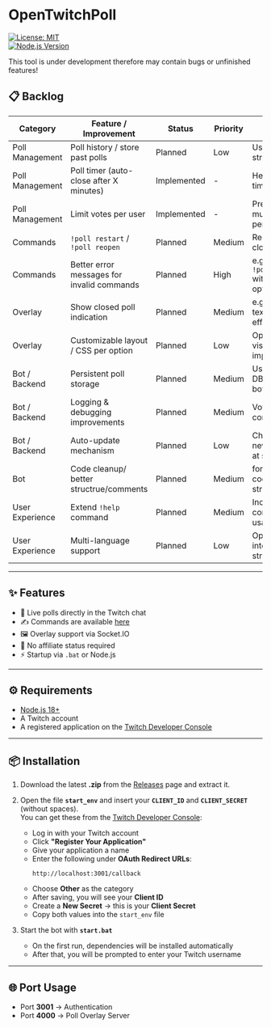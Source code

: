 # OpenTwitchPoll
[![License: MIT](https://img.shields.io/badge/License-MIT-blue.svg)](LICENSE)  
[![Node.js Version](https://img.shields.io/badge/Node.js-%3E=18-brightgreen)](https://nodejs.org/)

This tool is under development therefore may contain bugs or unfinished features!

## 📋 Backlog

| Category | Feature / Improvement | Status | Priority | Notes |
|----------|---------------------|--------|---------|-------|
| Poll Management | Poll history / store past polls | Planned | Low | Useful for stream recap |
| Poll Management | Poll timer (auto-close after X minutes) | Implemented |  - | Helps with timed polls |
| Poll Management | Limit votes per user | Implemented |  - | Prevent multiple votes per user |
| Commands | `!poll restart` / `!poll reopen` | Planned | Medium | Reopen a closed poll |
| Commands | Better error messages for invalid commands | Planned | High | e.g., `!vote 99`, `!poll Test?` without options |
| Overlay | Show closed poll indication | Planned | Medium | e.g., overlay text or fade effect |
| Overlay | Customizable layout / CSS per option | Planned | Low | Optional visual improvements |
| Bot / Backend | Persistent poll storage | Planned | Medium | Use JSON / DB to survive bot restarts |
| Bot / Backend | Logging & debugging improvements | Planned | Medium | Votes, errors, connections |
| Bot / Backend | Auto-update mechanism | Planned | Low | Check for new releases at start |
| Bot | Code cleanup/ better structrue/comments | Planned | Medium | for better code structure |
| User Experience | Extend `!help` command | Planned | Medium | Include all commands & usage |
| User Experience | Multi-language support | Planned | Low | Optional for international streams |


---

## ✨ Features

- 🎉 Live polls directly in the Twitch chat
- ✍️ Commands are available [here](https://github.com/paddi0010/OpenTwitchPoll/wiki/Commands)
- 🖼 Overlay support via Socket.IO  
- 🚫 No affiliate status required  
- ⚡ Startup via `.bat` or Node.js  

---

## ⚙️ Requirements

- [Node.js 18+](https://nodejs.org/)  
- A Twitch account  
- A registered application on the [Twitch Developer Console](https://dev.twitch.tv/console) 

---

## 📦 Installation

1. Download the latest **.zip** from the [Releases](../../releases) page and extract it.  

2. Open the file **`start_env`** and insert your **`CLIENT_ID`** and **`CLIENT_SECRET`** (without spaces).  
   You can get these from the [Twitch Developer Console](https://dev.twitch.tv/console):  
   - Log in with your Twitch account  
   - Click **"Register Your Application"**  
   - Give your application a name  
   - Enter the following under **OAuth Redirect URLs**:  
     ```
     http://localhost:3001/callback
     ```  
   - Choose **Other** as the category  
   - After saving, you will see your **Client ID**  
   - Create a **New Secret** → this is your **Client Secret**  
   - Copy both values into the `start_env` file  

3. Start the bot with **`start.bat`**  
   - On the first run, dependencies will be installed automatically  
   - After that, you will be prompted to enter your Twitch username  

---

## 🌐 Port Usage

- Port **3001** → Authentication  
- Port **4000** → Poll Overlay Server  
